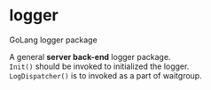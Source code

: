# logger
GoLang logger package

A general **server back-end** logger package.<br />
`Init()` should be invoked to initialized the logger.\
`LogDispatcher()` is to invoked as a part of waitgroup.
